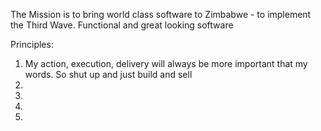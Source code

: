 The Mission is to bring world class software to Zimbabwe - to implement the Third Wave. Functional and great looking software


Principles:
1. My action, execution, delivery will always be more important that my words. So shut up and just build and sell
2.
3.
4.
5.
